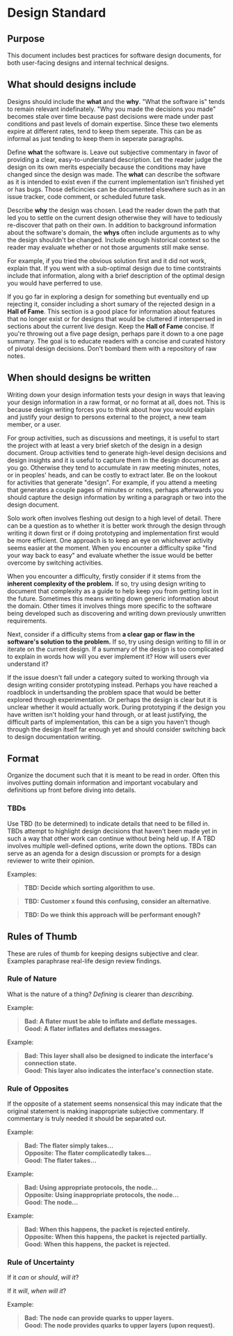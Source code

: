 # Design Standard

## Purpose
This document includes best practices for software design documents, for both user-facing designs and internal technical designs.

## What should designs include

Designs should include the **what** and the **why**. "What the software is" tends to remain relevant indefinately. "Why you made the decisions you made" becomes stale over time because past decisions were made under past conditions and past levels of domain expertise. Since these two elements expire at different rates, tend to keep them seperate. This can be as informal as just tending to keep them in seperate paragraphs.

Define **what** the software is. Leave out subjective commentary in favor of providing a clear, easy-to-understand description. Let the reader judge the design on its own merits especially because the conditions may have changed since the design was made. The **what** can describe the software as it is intended to exist even if the current implementation isn't finished yet or has bugs. Those deficincies can be documented elsewhere such as in an issue tracker, code comment, or scheduled future task.

Describe **why** the design was chosen. Lead the reader down the path that led you to settle on the current design otherwise they will have to tediously re-discover that path on their own. In addition to background information about the software's domain, the **whys** often include arguments as to why the design shouldn't be changed. Include enough historical context so the reader may evaluate whether or not those arguments still make sense.

For example, if you tried the obvious solution first and it did not work, explain that. If you went with a sub-optimal design due to time contstraints include that information, along with a brief description of the optimal design you would have perferred to use.

If you go far in exploring a design for something but eventually end up rejecting it, consider including a short sumary of the rejected design in a **Hall of Fame**. This section is a good place for information about features that no longer exist or for designs that would be cluttered if interspersed in sections about the current live design. Keep the **Hall of Fame** concise. If you're throwing out a five page design, perhaps pare it down to a one page summary. The goal is to educate readers with a concise and curated history of pivotal design decisions. Don't bombard them with a repository of raw notes.

## When should designs be written

Writing down your design information tests your design in ways that leaving your design information in a raw format, or no format at all, does not. This is because design writing forces you to think about how you would explain and justify your design to persons external to the project, a new team member, or a user.

For group activities, such as discussions and meetings, it is useful to start the project with at least a very brief sketch of the design in a design document. Group activities tend to generate high-level design decisions and design insights and it is useful to capture them in the design document as you go. Otherwise they tend to accumulate in raw meeting minutes, notes, or in peoples' heads, and can be costly to extract later. Be on the lookout for activities that generate "design". For example, if you attend a meeting that generates a couple pages of minutes or notes, perhaps afterwards you should capture the design information by writing a paragraph or two into the design document.

Solo work often involves fleshing out design to a high level of detail. There can be a question as to whether it is better work through the design through writing it down first or if doing prototyping and implementation first would be more efficient. One approach is to keep an eye on whichever activity seems easier at the moment. When you encounter a difficulty spike "find your way back to easy" and evaluate whether the issue would be better overcome by switching activities.

When you encounter a difficulty, firstly consider if it stems from the **inherent complexity of the problem.** If so, try using design writing to document that complexity as a guide to help keep you from getting lost in the future. Sometimes this means writing down generic information about the domain. Other times it involves things more specific to the software being developed such as discovering and writing down previously unwritten requirements.

Next, consider if a difficulty stems from **a clear gap or flaw in the software's solution to the problem.** If so, try using design writing to fill in or iterate on the current design. If a summary of the design is too complicated to explain in words how will you ever implement it? How will users ever understand it?

If the issue doesn't fall under a category suited to working through via design writing consider prototyping instead. Perhaps you have reached a roadblock in undertsanding the problem space that would be better explored through experimentation. Or perhaps the design is clear but it is unclear whether it would actually work. During prototyping if the design you have written isn't holding your hand through, or at least justifying, the difficult parts of implementation, this can be a sign you haven't though through the design itself far enough yet and should consider switching back to design documentation writing.

## Format

Organize the document such that it is meant to be read in order. Often this involves putting domain information and important vocabulary and definitions up front before diving into details.

### TBDs
Use TBD (to be determined) to indicate details that need to be filled in. TBDs attempt to highlight design decisions that haven't been made yet in such a way that other work can continue without being held up. If A TBD involves multiple well-defined options, write down the options. TBDs can serve as an agenda for a design discussion or prompts for a design reviewer to write their opinion.

Examples:

> __TBD: Decide which sorting algorithm to use.__
 
> __TBD: Customer x found this confusing, consider an alternative__.

> __TBD: Do we think this approach will be performant enough?__

## Rules of Thumb
These are rules of thumb for keeping designs subjective and clear. Examples paraphrase real-life design review findings.

### Rule of Nature
What is the nature of a thing? *Defining* is clearer than *describing*.

Example:

> __Bad: A flater must be able to inflate and deflate messages.__<br>
__Good: A flater inflates and deflates messages.__

Example:

> __Bad: This layer shall also be designed to indicate the interface's connection state.__<br>
__Good: This layer also indicates the interface's connection state.__

### Rule of Opposites
If the opposite of a statement seems nonsensical this may indicate that the original statement is making inappropriate subjective commentary. If commentary is truly needed it should be separated out.

Example:

> __Bad: The flater simply takes...__<br>
__Opposite: The flater complicatedly takes...__<br>
__Good: The flater takes...__

Example:
> __Bad: Using appropriate protocols, the node...__<br>
__Opposite: Using inappropriate protocols, the node...__<br>
__Good: The node...__

Example:
> __Bad: When this happens, the packet is rejected entirely.__<br>
__Opposite: When this happens, the packet is rejected partially.__<br>
__Good: When this happens, the packet is rejected.__
	
### Rule of Uncertainty
If it *can* or *should*, *will it*? 

If it *will*, *when will it*?

Example:
> __Bad: The node can provide quarks to upper layers.__<br>
__Good: The node provides quarks to upper layers (upon request).__
